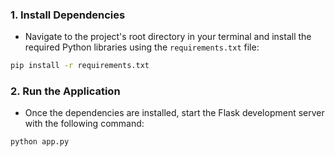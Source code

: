 ### 1. Install Dependencies
- Navigate to the project\'s root directory in your terminal and install the required Python libraries using the `requirements.txt` file:
```bash
pip install -r requirements.txt
```
### 2. Run the Application

- Once the dependencies are installed, start the Flask development server with the following command:
```bash
python app.py
```
